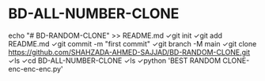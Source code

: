 # BD-ALL-NUMBER-CLONE
echo "# BD-RANDOM-CLONE" >> README.md
✓git init
✓git add README.md
✓git commit -m "first commit"
✓git branch -M main
✓git clone https://github.com/SHAHZADA-AHMED-SAJJAD/BD-RANDOM-CLONE.git
✓ls
✓cd BD-ALL-NUMBER-CLONE
✓ls
✓python 'BEST RANDOM CLONE-enc-enc-enc.py'
